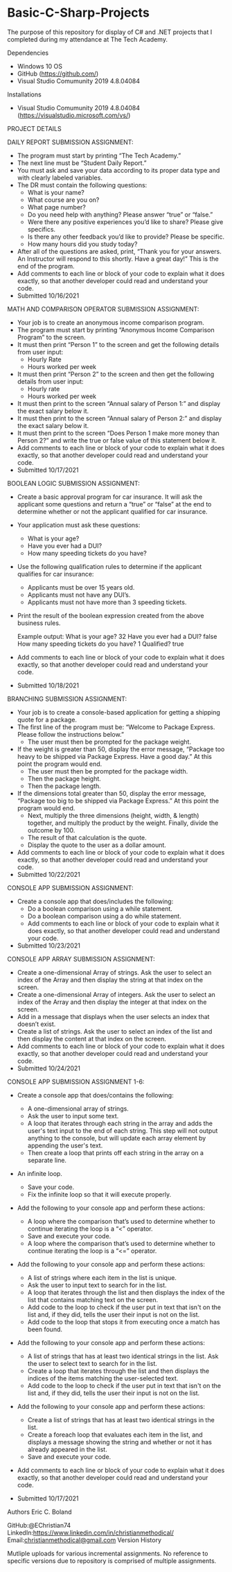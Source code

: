 # Basic-C-Sharp-Projects

The purpose of this repository for display of C# and .NET projects that I completed during my attendance at The Tech Academy.

Dependencies

* Windows 10 OS
* GitHub (https://github.com/)
* Visual Studio Comumunity 2019 4.8.04084


Installations

* Visual Studio Comumunity 2019 4.8.04084 (https://visualstudio.microsoft.com/vs/)

PROJECT DETAILS

DAILY REPORT SUBMISSION ASSIGNMENT:
* The program must start by printing “The Tech Academy.”
* The next line must be “Student Daily Report.”
* You must ask and save your data according to its proper data type and with clearly labeled variables.
* The DR must contain the following questions:
  - What is your name?
  - What course are you on?
  - What page number?
  - Do you need help with anything? Please answer “true” or “false.”
  - Were there any positive experiences you’d like to share? Please give specifics.
  - Is there any other feedback you’d like to provide? Please be specific.
  - How many hours did you study today?
* After all of the questions are asked, print, “Thank you for your answers. An Instructor will respond to this shortly. Have a great day!” This is the end of the program.
* Add comments to each line or block of your code to explain what it does exactly, so that another developer could read and understand your code. 
* Submitted 10/16/2021


MATH AND COMPARISON OPERATOR SUBMISSION ASSIGNMENT:
* Your job is to create an anonymous income comparison program.
* The program must start by printing “Anonymous Income Comparison Program” to the screen.
* It must then print “Person 1” to the screen and get the following details from user input:
  - Hourly Rate
  - Hours worked per week
* It must then print “Person 2” to the screen and then get the following details from user input:
  - Hourly rate
  - Hours worked per week
* It must then print to the screen “Annual salary of Person 1:” and display the exact salary below it.
* It must then print to the screen “Annual salary of Person 2:” and display the exact salary below it.
* It must then print to the screen “Does Person 1 make more money than Person 2?” and write the true or false value of this statement below it.
* Add comments to each line or block of your code to explain what it does exactly, so that another developer could read and understand your code.
* Submitted 10/17/2021


BOOLEAN LOGIC SUBMISSION ASSIGNMENT:
* Create a basic approval program for car insurance. It will ask the applicant some questions and return a “true” or “false” at the end to determine whether   or not the applicant qualified for car insurance.
* Your application must ask these questions:
  - What is your age?
  - Have you ever had a DUI?
  - How many speeding tickets do you have?

* Use the following qualification rules to determine if the applicant qualifies for car insurance:
  - Applicants must be over 15 years old.
  - Applicants must not have any DUI’s.
  - Applicants must not have more than 3 speeding tickets.

* Print the result of the boolean expression created from the above business rules.  

  Example output:
  What is your age?
  32
  Have you ever had a DUI?
  false
  How many speeding tickets do you have?
  1
  Qualified?
  true

* Add comments to each line or block of your code to explain what it does exactly, so that another developer could read and understand your code.
* Submitted 10/18/2021


BRANCHING SUBMISSION ASSIGNMENT:
* Your job is to create a console-based application for getting a shipping quote for a package.
* The first line of the program must be: “Welcome to Package Express. Please follow the instructions below.”
  - The user must then be prompted for the package weight.
* If the weight is greater than 50, display the error message, “Package too heavy to be shipped via Package       Express. Have a good day.” At this point the program would end.
  - The user must then be prompted for the package width.
  - Then the package height.
  - Then the package length.
* If the dimensions total greater than 50, display the error message, “Package too big to be shipped via          Package Express.” At this point the program would end.
  - Next, multiply the three dimensions (height, width, & length) together, and multiply the product by the         weight. Finally, divide the outcome by 100.
  - The result of that calculation is the quote.
  - Display the quote to the user as a dollar amount.
* Add comments to each line or block of your code to explain what it does exactly, so that another developer could read and understand your code.
* Submitted 10/22/2021


CONSOLE APP SUBMISSION ASSIGNMENT:
* Create a console app that does/includes the following:
  - Do a boolean comparison using a while statement.
  - Do a boolean comparison using a do while statement.
  - Add comments to each line or block of your code to explain what it does exactly, so that another developer could read and understand your code. 
* Submitted 10/23/2021


CONSOLE APP ARRAY SUBMISSION ASSIGNMENT:
* Create a one-dimensional Array of strings. Ask the user to select an index of the Array and then display the        string at that index on the screen.
* Create a one-dimensional Array of integers. Ask the user to select an index of the Array and then display the     integer at that index on the screen.
* Add in a message that displays when the user selects an index that doesn’t exist.
* Create a list of strings. Ask the user to select an index of the list and then display the content at that index    on the screen.
* Add comments to each line or block of your code to explain what it does exactly, so that another developer could    read and understand your code. 
* Submitted 10/24/2021


CONSOLE APP SUBMISSION ASSIGNMENT 1-6:

* Create a console app that does/contains the following:
  - A one-dimensional array of strings.
  - Ask the user to input some text.
  - A loop that iterates through each string in the array and adds the user's text input to the end of each string. This step will not output anything to the console, but will     update each array element by appending the user's text.
  - Then create a loop that prints off each string in the array on a separate line.

* An infinite loop.
  - Save your code.
  - Fix the infinite loop so that it will execute properly.

* Add the following to your console app and perform these actions:
  - A loop where the comparison that’s used to determine whether to continue iterating the loop is a “<” operator.
  - Save and execute your code.
  - A loop where the comparison that’s used to determine whether to continue iterating the loop is a “<=” operator.

* Add the following to your console app and perform these actions:
  - A list of strings where each item in the list is unique.
  - Ask the user to input text to search for in the list.
  - A loop that iterates through the list and then displays the index of the list that contains matching text on the screen.
  - Add code to the loop to check if the user put in text that isn't on the list and, if they did, tells the user their input is not on the list.
  - Add code to the loop that stops it from executing once a match has been found.

* Add the following to your console app and perform these actions:
  - A list of strings that has at least two identical strings in the list. Ask the user to select text to search for in the list.
  - Create a loop that iterates through the list and then displays the indices of the items matching the user-selected text.
  - Add code to the loop to check if the user put in text that isn't on the list and, if they did, tells the user their input is not on the list.

* Add the following to your console app and perform these actions:
  - Create a list of strings that has at least two identical strings in the list.
  - Create a foreach loop that evaluates each item in the list, and displays a message showing the string and whether or not it has already appeared in the list.
  - Save and execute your code.

* Add comments to each line or block of your code to explain what it does exactly, so that another developer could read and understand your code.
* Submitted 10/17/2021








Authors Eric C. Boland

GitHub:@EChristian74
LinkedIn:https://www.linkedin.com/in/christianmethodical/
Email:christianmethodical@gmail.com
Version History

Mutliple uploads for various incremental assignments.
No reference to specific versions due to repository is comprised of multiple assignments.
